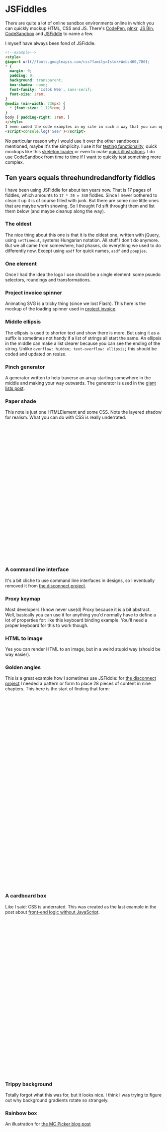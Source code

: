 <!--
  date: 9999-99-99
  modified: 9999-99-99
  slug: jsfiddles
  type: post
  header: vita-m-H9eMr6NdlPU-unsplash.jpg
  headerColofon: photo by [Vita M](https://unsplash.com/@esuvita)
  headerClassName: no-blur darken
  excerpt: 
  categories: Javascript
  tags: CSS, transitions
  related: fast-giant-lists project/disconnect front-end-logic-without-javascript mc-picker
-->

# JSFiddles

There are quite a lot of online sandbox environments online in which you can quickly mockup HTML, CSS and JS. There's [CodePen](https://codepen.io/), [plnkr](https://plnkr.co/), [JS Bin](https://jsbin.com), [CodeSandbox](https://codesandbox.io) and [JSFiddle](http://jsfiddle.net/) to name a few.

I myself have always been fond of JSFiddle.

```html 
<!--example-->
<style>
@import url(//fonts.googleapis.com/css?family=Istok+Web:400,700);
* {
  margin: 0;
  padding: 0;
  background: transparent;
  box-shadow: none;
  font-family: 'Istok Web', sans-serif;
  font-size: 1rem;
}
@media (min-width: 736px) {
  * {font-size: 1.125rem; }
}
body { padding-right: 1rem; }
</style>
I even coded the code examples in my site in such a way that you can open them as JSFiddle if you press that button ↗
<script>console.log('See?')</script>
``` 

No particular reason why I would use it over the other sandboxes mentioned, maybe it's the simplicity. I use it for [testing functionality](https://jsfiddle.net/Sjeiti/L0wy29an/), quick mockups like this [skeleton loader](https://jsfiddle.net/Sjeiti/eym7nu4a/) or even to make [quick illustrations](https://jsfiddle.net/Sjeiti/0zq5sn3o/). I do use CodeSandbox from time to time if I want to quickly test something more complex.


## Ten years equals threehundredandforty fiddles

I have been using JSFiddle for about ten years now. That is 17 pages of fiddles, which amounts to `17 * 20 = 340` fiddles. Since I never bothered to clean it up it is of course filled with junk. But there are some nice little ones that are maybe worth showing. So I thought I'd sift throught them and list them below (and maybe cleanup along the way).


### The oldest

<div class="flexM">

The nice thing about this one is that it is the oldest one, written with jQuery, using `setTimeout`, systems Hungarian notation. All stuff I don't do anymore. But we all came from somewhere, had phases, do everything we used to do differently now. Except using `asdf` for quick names, `asdf` and `poepjes`.

<div data-jsfiddle="EaNPh"></div>

</div>


### One element

<div class="flexM">

Once I had the idea the logo I use should be a single element: some psuedo selectors, roundings and transformations.

<div data-jsfiddle="twMhY"></div>

</div> 


### Project invoice spinner

<div class="flexM">

Animating SVG is a tricky thing (since we lost Flash). This here is the mockup of the loading spinner used in [project invoice](https://projectinvoice.nl/).

<div data-jsfiddle="dztazgub"></div>

</div>


### Middle ellipsis

<div class="flexM">

The ellipsis is used to shorten text and show there is more. But using it as a suffix is sometimes not handy if a list of strings all start the same. An ellipsis in the middle can make a list clearer because you can see the ending of the string. Unlike `overflow: hidden; text-overflow: ellipsis;` this should be coded and updated on resize.

<div data-jsfiddle="cxsqv50n"></div>

</div>


### Pinch generator

<div class="flexM">

A generator written to help traverse an array starting somewhere in the middle and making your way outwards. The generator is used in the [giant lists post](/fast-giant-lists).

<div data-jsfiddle="rtb5uhhv"></div>

</div>


### Paper shade

<div class="flexM">

This note is just one HTMLElement and some CSS. Note the layered shadow for realism. What you can do with CSS is really underrated. 

<div data-jsfiddle="6awmp7sk" style="height:27rem;flex: 0 0 var(--gold-l);"></div>

</div>


### A command line interface

<div class="flexM">

It's a bit cliche to use command line interfaces in designs, so I eventually removed it from [the disconnect project](/project/disconnect).

<div data-jsfiddle="xqdruj1e"></div>

</div>


### Proxy keymap

<div class="flexM">

Most developers I know never use(d) Proxy because it is a bit abstract. Well, basically you can use it for anything you'd normally have to define a lot of properties for: like this keyboard binding example.
You'll need a proper keyboard for this to work though.

<div data-jsfiddle="a9xk6cme"></div>

</div>


### HTML to image

<div class="flexM">

Yes you can render HTML to an image, but in a weird stupid way (should be way easier).

<div data-jsfiddle="Lgm50j8y"></div>

</div>


### Golden angles

<!--<div class="flexM">-->

This is a great example how I sometimes use JSFiddle: for [the disconnect project](/project/disconnect) I needed a pattern or form to place 28 pieces of content in nine chapters. This here is the start of finding that form:

<div data-jsfiddle="ub9sztk5" style="height:38rem;flex: 0 0 var(--gold-l);"></div> 

<!--</div>-->


### A cardboard box

<div class="flexM">

Like I said: CSS is underrated.
This was created as the last example in the post about [front-end logic without JavaScript](/front-end-logic-without-javascript).

<div data-jsfiddle="sqb7Lo5e" style="height:31rem;flex: 0 0 var(--gold-l);"></div>

</div>


### Trippy background

<div class="flexM">

Totally forgot what this was for, but it looks nice. I think I was trying to figure out why background gradients rotate so strangely.

<div data-jsfiddle="xwohszrc"></div>

</div>


### Rainbow box

<div class="flexM">

An illustration for [the MC Picker blog post](/mc-picker)

<div data-jsfiddle="21wo6bc0" style="height:27rem;flex: 0 0 var(--gold-l);"></div>

</div>


### Zandloper

<div class="flexM">

This spinner used on this site

<div data-jsfiddle="4n12ytxf"></div>

</div>


### CSS background

<div class="flexM">

Just a nice background-gradient in CSS ([think I saw it here](https://nxtmuseum.com/)).

<div data-jsfiddle="v37cn5gk"></div>

</div>


### Text gradients

<div class="flexM">

Totally forgot about text gradients

<div data-jsfiddle="w5udqrf2"></div>

</div>


## hope you like it
